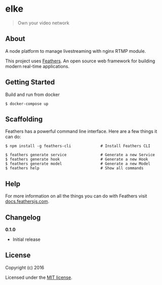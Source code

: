# elke

> Own your video network

## About

A node platform to manage livestreaming with nginx RTMP module.

This project uses [Feathers](http://feathersjs.com). An open source web framework for building modern real-time applications.

## Getting Started

Build and run from docker

```
$ docker-compose up
```

## Scaffolding

Feathers has a powerful command line interface. Here are a few things it can do:

```
$ npm install -g feathers-cli             # Install Feathers CLI

$ feathers generate service               # Generate a new Service
$ feathers generate hook                  # Generate a new Hook
$ feathers generate model                 # Generate a new Model
$ feathers help                           # Show all commands
```

## Help

For more information on all the things you can do with Feathers visit [docs.feathersjs.com](http://docs.feathersjs.com).

## Changelog

__0.1.0__

- Initial release

## License

Copyright (c) 2016

Licensed under the [MIT license](LICENSE).
